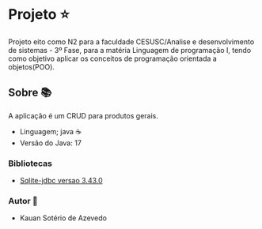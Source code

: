 # Projeto ⭐

Projeto eito como N2 para a faculdade CESUSC/Analise e desenvolvimento de sistemas - 3º Fase, para a matéria Linguagem de programação I, tendo como objetivo aplicar os conceitos de programação orientada a objetos(POO).

## Sobre 📚

A aplicação é um CRUD para produtos gerais.

- Linguagem; java ☕
- Versão do Java: 17

### Bibliotecas

- <a href="https://github.com/xerial/sqlite-jdbc" target="_blank" style="color:inherit;">Sqlite-jdbc versao 3.43.0</a>

### Autor 👀

- Kauan Sotério de Azevedo
